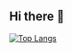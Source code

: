 ## Hi there 👋

<!--
**misaki-096/misaki-096** is a ✨ _special_ ✨ repository because its `README.md` (this file) appears on your GitHub profile.

Here are some ideas to get you started:

- 🔭 I’m currently working on ...
- 🌱 I’m currently learning ...
- 👯 I’m looking to collaborate on ...
- 🤔 I’m looking for help with ...
- 💬 Ask me about ...
- 📫 How to reach me: ...
- 😄 Pronouns: ...
- ⚡ Fun fact: ...
-->

[![Top Langs](https://github-readme-stats.vercel.app/api/top-langs/?username=misaki-096)](https://github.com/anuraghazra/github-readme-stats)
<!-- [![Anurag's GitHub stats](https://github-readme-stats.vercel.app/api?username=misaki-096)](https://github.com/anuraghazra/github-readme-stats) -->
